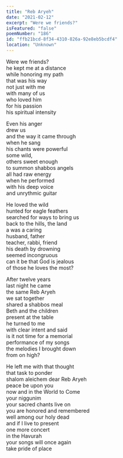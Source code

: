 ```yaml
---
title: "Reb Aryeh"
date: "2021-02-12"
excerpt: "Were we friends?"
isFeatured: "false"
poemNumber: "186"
id: "ffb21bcd-8f34-4310-826a-92e8eb5bcdf4"
location: "Unknown"
---
```


Were we friends?  
he kept me at a distance  
while honoring my path  
that was his way  
not just with me  
with many of us  
who loved him  
for his passion  
his spiritual intensity

Even his anger  
drew us  
and the way it came through  
when he sang  
his chants were powerful  
some wild,  
others sweet enough  
to summon shabbos angels  
all had raw energy  
when he performed  
with his deep voice  
and unrythmic guitar

He loved the wild  
hunted for eagle feathers  
searched for ways to bring us  
back to the hills, the land  
a was a caring  
husband, father  
teacher, rabbi, friend  
his death by drowning  
seemed incongruous  
can it be that God is jealous  
of those he loves the most?

After twelve years  
last night he came  
the same Reb Aryeh  
we sat together  
shared a shabbos meal  
Beth and the children  
present at the table  
he turned to me  
with clear intent and said  
is it not time for a memorial  
performance of my songs  
the melodies I brought down  
from on high?

He left me with that thought  
that task to ponder  
shalom aleichem dear Reb Aryeh  
peace be upon you  
now and in the World to Come  
your niggunim  
your sacred chants live on  
you are honored and remembered  
well among our holy dead  
and if I live to present  
one more concert  
in the Havurah  
your songs will once again  
take pride of place
